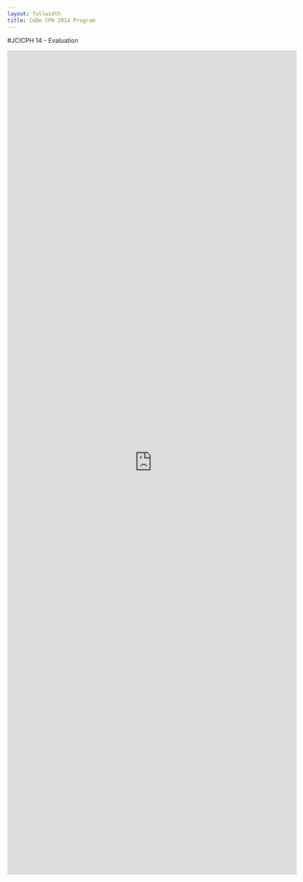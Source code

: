 ```yaml
---
layout: fullwidth
title: CoDe CPH 2014 Program
---
```

#JCICPH 14 - Evaluation

<iframe src="https://docs.google.com/forms/d/1LjjuQ5iJuLh8OZurm4LFWUOxfUXoGEDXfhVSRsiiWWs/viewform?embedded=true" width="660" height="1880" frameborder="0" marginheight="0" marginwidth="0">Loading...</iframe>